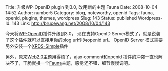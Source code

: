 Title: 升级WP-OpenID plugin 到3.0, 改用新的主题 Fauna
Date: 2008-10-04 14:52
Author: number5
Category: blog, noteworthy, openid
Tags: fauna, openid, plugins, themes, wordpress
Slug: 143
Status: published
Wordpress-Id: 143
Link: http://brucewang.net/2008/10/04/143

今天将[WP-OpenID](http://wordpress.org/extend/plugins/openid)插件升级到3.0，
现在支持OpenID Server模式了，就是说装了这个插件就可以直接用你的blog
url作为openid url。 OpenID Server
模式需要另外安装一个[XRDS-Simple](http://wordpress.org/extend/plugins/xrds-simple/)插件

另外，原来[Web2.0](http://web2wptheme.com)主题用得烦了，ajax
comment和openid
插件的冲突一直也解决不了，干脆就换一个[Fauna](http://www.noscope.com/fauna/)主题，感觉还不错，细节慢慢调吧。
